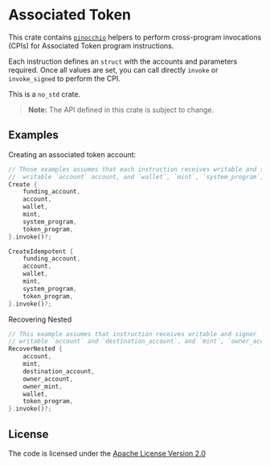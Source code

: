 # Associated Token

This crate contains [`pinocchio`](https://crates.io/crates/pinocchio) helpers to perform cross-program invocations (CPIs) for Associated Token program instructions.

Each instruction defines an `struct` with the accounts and parameters required. Once all values are set, you can call directly `invoke` or `invoke_signed` to perform the CPI.

This is a `no_std` crate.

> **Note:** The API defined in this crate is subject to change.

## Examples

Creating an associated token account:
```rust
// Those examples assumes that each instruction receives writable and signer `funding_account` account
//  writable `account` account, and `wallet`, `mint`, `system_program`, `token_program` accounts
Create {
    funding_account,
    account,
    wallet,
    mint,
    system_program,
    token_program,
}.invoke()?;

CreateIdempotent {
    funding_account,
    account,
    wallet,
    mint,
    system_program,
    token_program,
}.invoke()?;
```

Recovering Nested
```rust
// This example assumes that instruction receives writable and signer `wallet` account
// writable `account` and `destination_account`, and `mint`, `owner_account`, `owner_mint`, `token_program` accounts.
RecoverNested {
    account,
    mint,
    destination_account,
    owner_account,
    owner_mint,
    wallet,
    token_program,
}.invoke()?;
```

## License

The code is licensed under the [Apache License Version 2.0](../LICENSE)
